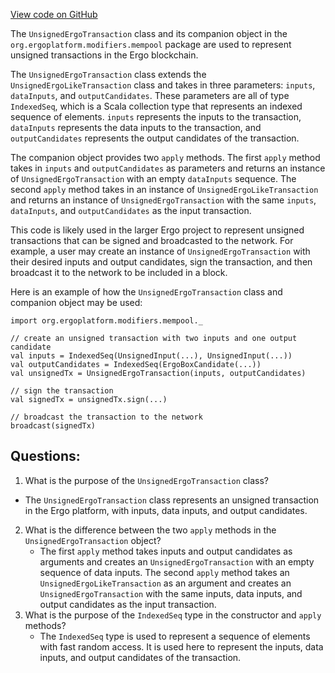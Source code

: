 [View code on GitHub](https://github.com/ergoplatform/ergo/src/main/scala/org/ergoplatform/modifiers/mempool/UnsignedErgoTransaction.scala)

The `UnsignedErgoTransaction` class and its companion object in the `org.ergoplatform.modifiers.mempool` package are used to represent unsigned transactions in the Ergo blockchain. 

The `UnsignedErgoTransaction` class extends the `UnsignedErgoLikeTransaction` class and takes in three parameters: `inputs`, `dataInputs`, and `outputCandidates`. These parameters are all of type `IndexedSeq`, which is a Scala collection type that represents an indexed sequence of elements. `inputs` represents the inputs to the transaction, `dataInputs` represents the data inputs to the transaction, and `outputCandidates` represents the output candidates of the transaction. 

The companion object provides two `apply` methods. The first `apply` method takes in `inputs` and `outputCandidates` as parameters and returns an instance of `UnsignedErgoTransaction` with an empty `dataInputs` sequence. The second `apply` method takes in an instance of `UnsignedErgoLikeTransaction` and returns an instance of `UnsignedErgoTransaction` with the same `inputs`, `dataInputs`, and `outputCandidates` as the input transaction.

This code is likely used in the larger Ergo project to represent unsigned transactions that can be signed and broadcasted to the network. For example, a user may create an instance of `UnsignedErgoTransaction` with their desired inputs and output candidates, sign the transaction, and then broadcast it to the network to be included in a block. 

Here is an example of how the `UnsignedErgoTransaction` class and companion object may be used:

```
import org.ergoplatform.modifiers.mempool._

// create an unsigned transaction with two inputs and one output candidate
val inputs = IndexedSeq(UnsignedInput(...), UnsignedInput(...))
val outputCandidates = IndexedSeq(ErgoBoxCandidate(...))
val unsignedTx = UnsignedErgoTransaction(inputs, outputCandidates)

// sign the transaction
val signedTx = unsignedTx.sign(...)

// broadcast the transaction to the network
broadcast(signedTx)
```
## Questions: 
 1. What is the purpose of the `UnsignedErgoTransaction` class?
   - The `UnsignedErgoTransaction` class represents an unsigned transaction in the Ergo platform, with inputs, data inputs, and output candidates.
2. What is the difference between the two `apply` methods in the `UnsignedErgoTransaction` object?
   - The first `apply` method takes inputs and output candidates as arguments and creates an `UnsignedErgoTransaction` with an empty sequence of data inputs. The second `apply` method takes an `UnsignedErgoLikeTransaction` as an argument and creates an `UnsignedErgoTransaction` with the same inputs, data inputs, and output candidates as the input transaction.
3. What is the purpose of the `IndexedSeq` type in the constructor and `apply` methods?
   - The `IndexedSeq` type is used to represent a sequence of elements with fast random access. It is used here to represent the inputs, data inputs, and output candidates of the transaction.